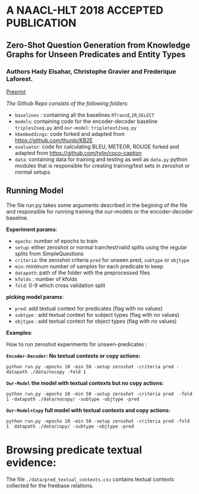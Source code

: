 # A NAACL-HLT 2018 ACCEPTED PUBLICATION 
## Zero-Shot Question Generation from Knowledge Graphs for Unseen Predicates and Entity Types
### Authors Hady Elsahar, Christophe Gravier and Frederique Laforest.
[Preprint](./Zeroshot_Question_Generation.pdf)

*The Github Repo consists of the following folders*:

- `baselines` :  containing all the baselines `RTransE`,`IR`,`SELECT`
- `models`: containing code for the encoder-decoder baseline `triples2seq.py` and `our-model`: `tripletext2seq.py`
- `kbembeddings`: code forked and adapted from https://github.com/thunlp/KB2E
- `evaluator`: code for calculating BLEU, METEOR, ROUGE forked and adapted from https://github.com/tylin/coco-caption
- `data`: containing data for training and testing as well as `data.py` python modules that is responsible for creating training/test sets in zeroshot or normal setups.


## Running Model

The file run.py takes some arguments described in the begining of the file and responsible for running training the our-models or the encoder-decoder baseline. 

**Experiment params**:
- `epochs`: number of epochs to train
- `setup`: either zeroshot or normal train/test/valid  splits using the regular splits from SimpleQuestions
- `criteria`: the zeroshot criteria `pred` for unseen pred, `subtype` or `objtype`
- `min`: minimum number of samples for each predicate to keep 
- `datapath`: path of the folder with the preprocessed files
- `kfolds` : number of kfolds 
- `fold`: 0-9 which cross validation split 

**picking model params**:
- `pred`: add textual context for predicates  (flag with no values)
- `subtype` : add textual context for subject types  (flag with no values)
- `objtype` : add textual context for object types  (flag with no values)

**Examples**:

How to run zeroshot experiments for unseen-predicates :


**`Encoder-Decoder`:  No textual contexts or copy actions:**

`python run.py -epochs 10 -min 50 -setup zeroshot -criteria pred -datapath ./data/nocopy -fold 1`

**`Our-Model` the model with textual contexts but no copy actions:**

`python run.py -epochs 10 -min 50 -setup zeroshot -criteria pred  -fold 1 -datapath ./data/nocopy/ -subtype -objtype -pred`

**`Our-Model+Copy` full model with textual contexts and copy actions:**

`python run.py -epochs 10 -min 50 -setup zeroshot -criteria pred -fold 1  datapath ./data/copy/ -subtype -objtype -pred`



# Browsing predicate textual evidence:
The file  `./data/pred_textual_contexts.csv` contains textual contexts collected for the freebase relations.







